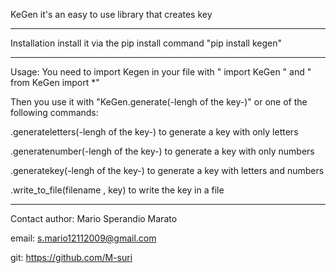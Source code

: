 KeGen it's an easy to use library that creates key 

_____________________________________________________________________________________
Installation
install it via the pip install command
"pip install kegen"
_____________________________________________________________________________________
Usage:
You need to import Kegen in your file with " import KeGen " and " from KeGen import *"
 
Then you use it  with "KeGen.generate(-lengh of the key-)" or one of the following commands:

.generateletters(-lengh of the key-)  to generate  a key with only letters

.generatenumber(-lengh of the key-) to generate a key with only numbers

.generatekey(-lengh of the key-) to generate a key with letters and numbers

.write_to_file(filename , key) to write the key in a file

______________________________________________________________________________________
Contact 
author: Mario Sperandio Marato

email: s.mario12112009@gmail.com

git: https://github.com/M-suri
